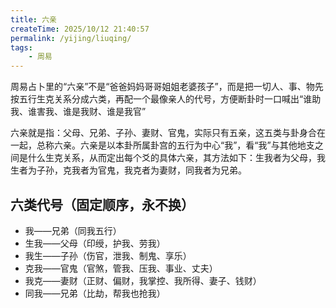 ```yaml
---
title: 六亲
createTime: 2025/10/12 21:40:57
permalink: /yijing/liuqing/
tags:
    - 周易
---
```


周易占卜里的“六亲”不是“爸爸妈妈哥哥姐姐老婆孩子”，而是把一切人、事、物先按五行生克关系分成六类，再配一个最像亲人的代号，方便断卦时一口喊出“谁助我、谁害我、谁是我财、谁是我官”

六亲就是指：父母、兄弟、子孙、妻财、官鬼，实际只有五亲，这五类与卦身合在一起，总称六亲。六亲是以本卦所属卦宫的五行为中心“我”，看“我”与其他地支之间是什么生克关系，从而定出每个爻的具体六亲，其方法如下：生我者为父母，我生者为子孙，克我者为官鬼，我克者为妻财，同我者为兄弟。

## 六类代号（固定顺序，永不换）
- 我——兄弟（同我五行）
- 生我——父母（印绶，护我、劳我）
- 我生——子孙（伤官，泄我、制鬼、享乐）
- 克我——官鬼（官煞，管我、压我、事业、丈夫）
- 我克——妻财（正财、偏财，我掌控、我所得、妻子、钱财）
- 同我——兄弟（比劫，帮我也抢我）



